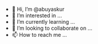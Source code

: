 - 👋 Hi, I’m @abuyaskur
- 👀 I’m interested in ...
- 🌱 I’m currently learning ...
- 💞️ I’m looking to collaborate on ...
- 📫 How to reach me ...

<!---
abuyaskur/abuyaskur is a ✨ special ✨ repository because its `README.md` (this file) appears on your GitHub profile.
You can click the Preview link to take a look at your changes.
--->
